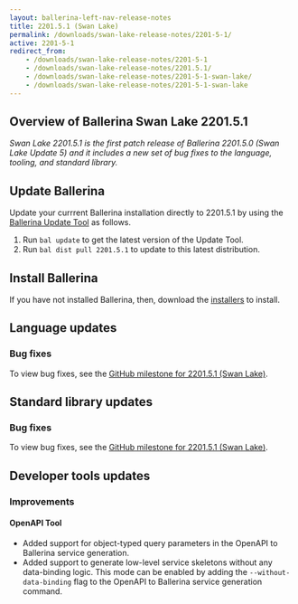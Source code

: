 ```yaml
---
layout: ballerina-left-nav-release-notes
title: 2201.5.1 (Swan Lake) 
permalink: /downloads/swan-lake-release-notes/2201-5-1/
active: 2201-5-1
redirect_from: 
    - /downloads/swan-lake-release-notes/2201-5-1
    - /downloads/swan-lake-release-notes/2201.5.1/
    - /downloads/swan-lake-release-notes/2201-5-1-swan-lake/
    - /downloads/swan-lake-release-notes/2201-5-1-swan-lake
---
```


## Overview of Ballerina Swan Lake 2201.5.1

<em>Swan Lake 2201.5.1 is the first patch release of Ballerina 2201.5.0 (Swan Lake Update 5) and it includes a new set of bug fixes to the language, tooling, and standard library.</em>

## Update Ballerina

Update your currrent Ballerina installation directly to 2201.5.1 by using the [Ballerina Update Tool](/learn/cli-documentation/update-tool/) as follows.

1. Run `bal update` to get the latest version of the Update Tool.
2. Run `bal dist pull 2201.5.1` to update to this latest distribution.

## Install Ballerina

If you have not installed Ballerina, then, download the [installers](/downloads/#swanlake) to install.

## Language updates

### Bug fixes

To view bug fixes, see the [GitHub milestone for 2201.5.1 (Swan Lake)](https://github.com/ballerina-platform/ballerina-lang/issues?q=is%3Aissue+milestone%3A2201.5.1+label%3AType%2FBug+is%3Aclosed).

## Standard library updates

### Bug fixes

To view bug fixes, see the [GitHub milestone for 2201.5.1 (Swan Lake)](https://github.com/ballerina-platform/ballerina-standard-library/issues?q=is%3Aissue+milestone%3A2201.5.1+label%3AType%2FBug+is%3Aclosed+).

## Developer tools updates

### Improvements

#### OpenAPI Tool
- Added support for object-typed query parameters in the OpenAPI to Ballerina service generation.
- Added support to generate low-level service skeletons without any data-binding logic. This mode can be enabled by adding the `--without-data-binding` flag to the OpenAPI to Ballerina service generation command.
